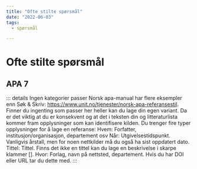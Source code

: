 ```yaml
---
title: "Ofte stilte spørsmål"
date: "2022-06-03"
tags:
  - spørsmål

---
```


# Ofte stilte spørsmål

## APA 7

::: details Ingen kategorier passer 
Norsk apa-manual har flere eksempler enn Søk & Skriv: https://www.unit.no/tjenester/norsk-apa-referansestil.
Finner du ingenting som passer her heller kan du lage din egen variant. Da er det viktig at du er konsekvent og at det i teksten din og litteraturlista kommer fram opplysninger som kan identifisere kilden.
Du trenger fire typer opplysninger for å lage en referanse:
Hvem: Forfatter, institusjon/organisasjon, departement osv
Når: Utgivelsestidspunkt. Vanligvis årstall, men for noen nettkilder må du også ha sist oppdatert dato.
Tittel: Tittel. Finns det ikke en tittel kan du lage en beskrivelse i skarpe klammer [].
Hvor: Forlag, navn på nettsted, departement. Hvis du har DOI eller URL tar du dette med.
:::  

